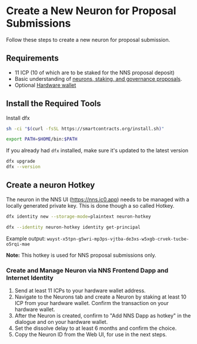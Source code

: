 # Create a New Neuron for Proposal Submissions

Follow these steps to create a new neuron for proposal submission.

## Requirements

- 11 ICP (10 of which are to be staked for the NNS proposal deposit)
- Basic understanding of [neurons, staking, and governance proposals](https://internetcomputer.org/docs/current/tokenomics/nns/nns-staking-voting-rewards).
- Optional [Hardware wallet](https://www.ledger.com/)

## Install the Required Tools

Install dfx
```bash
sh -ci "$(curl -fsSL https://smartcontracts.org/install.sh)"
```

```bash
export PATH=$HOME/bin:$PATH
```

If you already had `dfx` installed, make sure it's updated to the latest version
```bash
dfx upgrade
dfx --version
```

## Create a neuron Hotkey

The neuron in the NNS UI (https://nns.ic0.app) needs to be managed with a locally generated private key. This is done though a so called Hotkey.
```bash
dfx identity new --storage-mode=plaintext neuron-hotkey
```

```bash
dfx --identity neuron-hotkey identity get-principal
```
Example output: `wuyst-x5tpn-g5wri-mp3ps-vjtba-de3xs-w5xgb-crvek-tucbe-o5rqi-mae`

**Note:** This hotkey is used for NNS proposal submissions only.

### Create and Manage Neuron via NNS Frontend Dapp and Internet Identity

1. Send at least 11 ICPs to your hardware wallet address.
2. Navigate to the Neurons tab and create a Neuron by staking at least 10 ICP from your hardware wallet. Confirm the transaction on your hardware wallet.
3. After the Neuron is created, confirm to "Add NNS Dapp as hotkey" in the dialogue and on your hardware wallet.
4. Set the dissolve delay to at least 6 months and confirm the choice.
5. Copy the Neuron ID from the Web UI, for use in the next steps.
